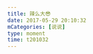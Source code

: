 ```yaml
---
title: 辣么大😎
date: 2017-05-29 20:10:32
mCategories: [说说]
type: moment
time: t201032
---
```


<div id="pics-20170529201032"></div>

<script src="/lib/moment/pics.js"></script>
<script>
var data = [
    {"link": "2017-05-29_000000.jpeg", "type": "shuoshuo"}
];
picsRender(data, "pics-20170529201032");
</script>

